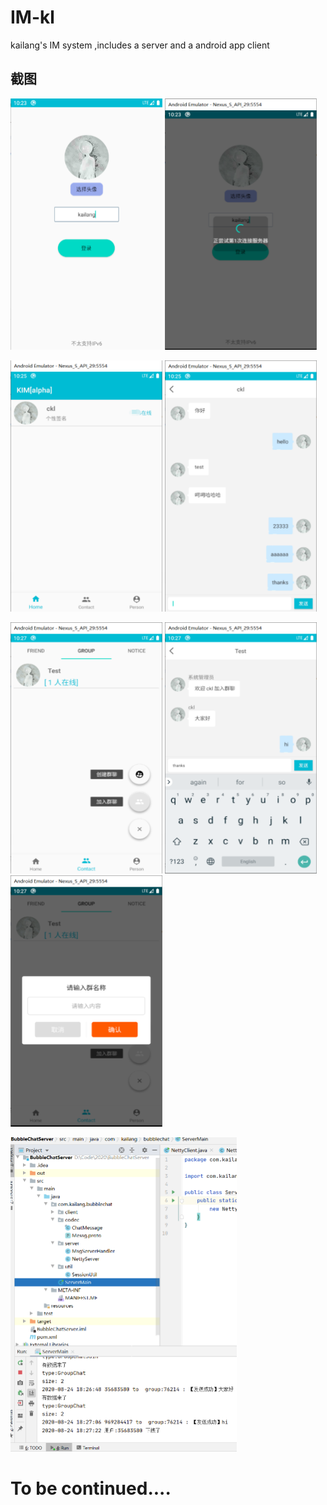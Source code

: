 # IM-kl
 kailang's IM system ,includes a server and a android app client



## 截图

<img src="/img/login1.png" width="243" height="402"> <img src="/img/login2.png" width="243" height="402">

<img src="/img/home.png" width="243" height="402">

<img src="/img/private.png" width="243" height="402">

<img src="/img/group1.png" width="243" height="402"> <img src="/img/group2.png" width="243" height="402"> <img src="/img/group3.png" width="243" height="402">

<img src="/img/server.png" width="362" height="503">

# 

# To be continued....